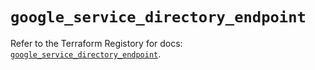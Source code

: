 # `google_service_directory_endpoint`

Refer to the Terraform Registory for docs: [`google_service_directory_endpoint`](https://www.terraform.io/docs/providers/google-beta/r/google_service_directory_endpoint).
